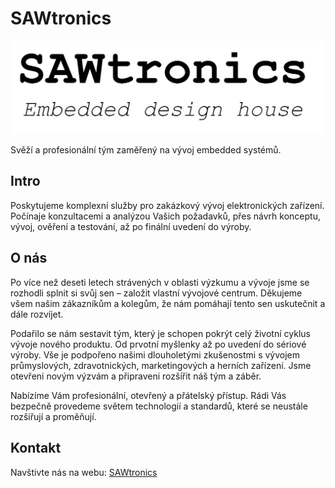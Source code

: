# SAWtronics

![SAWtronics Logo](https://github.com/SAWtronics/.github/blob/7701ee7c3728597f16c8f47e013247ebe722b1f1/images/Logo01.jpg)

Svěží a profesionální tým zaměřený na vývoj embedded systémů.

## Intro

Poskytujeme komplexní služby pro zakázkový vývoj elektronických zařízení. Počínaje konzultacemi a analýzou Vašich požadavků,
přes návrh konceptu, vývoj, ověření a testování, až po finální uvedení do výroby.

## O nás

Po více než deseti letech strávených v oblasti výzkumu a vývoje jsme se rozhodli splnit si svůj sen – založit vlastní vývojové centrum. Děkujeme všem našim zákazníkům
a kolegům, že nám pomáhají tento sen uskutečnit a dále rozvíjet.

Podařilo se nám sestavit tým, který je schopen pokrýt celý životní cyklus vývoje nového produktu. Od prvotní myšlenky až po uvedení do sériové výroby. Vše je podpořeno našimi dlouholetými zkušenostmi s vývojem průmyslových, zdravotnických, marketingových a herních zařízení. Jsme otevřeni novým výzvám a připraveni rozšířit náš tým a záběr.

Nabízíme Vám profesionální, otevřený a přátelský přístup. Rádi Vás bezpečně provedeme světem technologií a standardů, které se neustále rozšiřují a proměňují.

## Kontakt

Navštivte nás na webu: [SAWtronics](https://www.sawtronics.com)
